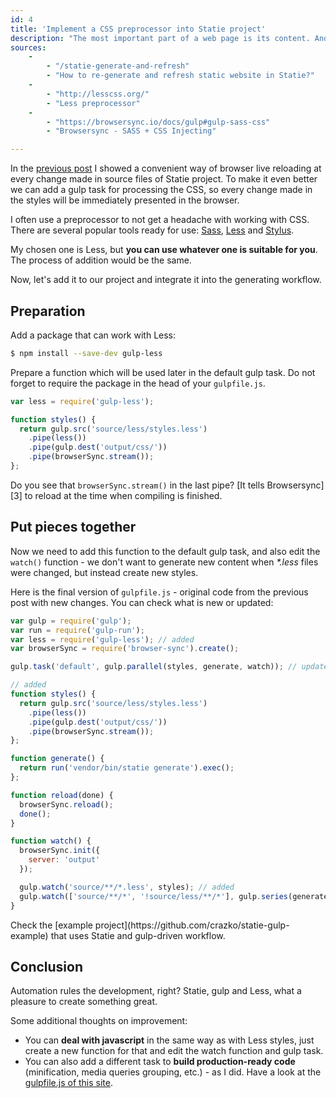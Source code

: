 ```yaml
---
id: 4
title: 'Implement a CSS preprocessor into Statie project'
description: "The most important part of a web page is its content. And I think that every web page content deserves to have some look. Take a look at how to implement <a href=\"http://lesscss.org/\">Less</a> preprocessor into Statie project built with gulp-based workflow."
sources:
    -
        - "/statie-generate-and-refresh"
        - "How to re-generate and refresh static website in Statie?"
    -
        - "http://lesscss.org/"
        - "Less preprocessor"
    -
        - "https://browsersync.io/docs/gulp#gulp-sass-css"
        - "Browsersync - SASS + CSS Injecting"

---
```


In the [previous post](/statie-generate-and-refresh) I showed a convenient way of browser live reloading at every change made in source files of Statie project. To make it even better we can add a gulp task for processing the CSS, so every change made in the styles will be immediately presented in the browser.

I often use a preprocessor to not get a headache with working with CSS. There are several popular tools ready for use: [Sass](http://sass-lang.com/), [Less](http://lesscss.org/) and [Stylus](http://stylus-lang.com/).

My chosen one is Less, but **you can use whatever one is suitable for you**. The process of addition would be the same.

Now, let's add it to our project and integrate it into the generating workflow.

## Preparation

Add a package that can work with Less:

``` bash
$ npm install --save-dev gulp-less
```

Prepare a function which will be used later in the default gulp task. Do not forget to require the package in the head of your `gulpfile.js`.

``` javascript
var less = require('gulp-less');

function styles() {
  return gulp.src('source/less/styles.less')
    .pipe(less())
    .pipe(gulp.dest('output/css/'))
    .pipe(browserSync.stream());
};
```

Do you see that `browserSync.stream()` in the last pipe? [It tells Browsersync][3] to reload at the time when compiling is finished.

## Put pieces together

Now we need to add this function to the default gulp task, and also edit the `watch()` function - we don't want to generate new content when _*.less_ files were changed, but instead create new styles.

Here is the final version of `gulpfile.js` - original code from the previous post with new changes. You can check what is new or updated:

``` javascript
var gulp = require('gulp');
var run = require('gulp-run');
var less = require('gulp-less'); // added
var browserSync = require('browser-sync').create();

gulp.task('default', gulp.parallel(styles, generate, watch)); // updated

// added
function styles() {
  return gulp.src('source/less/styles.less')
    .pipe(less())
    .pipe(gulp.dest('output/css/'))
    .pipe(browserSync.stream());
};

function generate() {
  return run('vendor/bin/statie generate').exec();
};

function reload(done) {
  browserSync.reload();
  done();
}

function watch() {
  browserSync.init({
    server: 'output'
  });

  gulp.watch('source/**/*.less', styles); // added
  gulp.watch(['source/**/*', '!source/less/**/*'], gulp.series(generate, reload)); // updated
}
```
<div class="tip" markdown="1">
Check the [example project](https://github.com/crazko/statie-gulp-example) that uses Statie and gulp-driven workflow.
</div>

## Conclusion
Automation rules the development, right? Statie, gulp and Less, what a pleasure to create something great.

Some additional thoughts on improvement:

- You can **deal with javascript** in the same way as with Less styles, just create a new function for that and edit the watch function and gulp task.
- You can also add a different task to **build production-ready code** (minification, media queries grouping, etc.) - as I did. Have a look at the [gulpfile.js of this site](https://github.com/crazko/romanvesely.com/blob/master/gulpfile.js).
